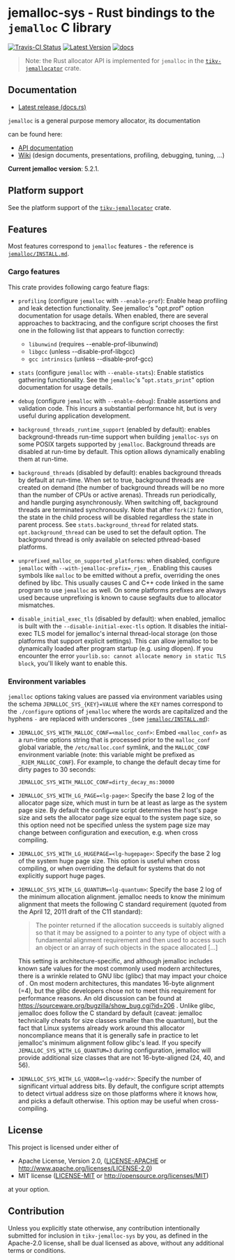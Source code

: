 # jemalloc-sys - Rust bindings to the `jemalloc` C library

[![Travis-CI Status]][travis] [![Latest Version]][crates.io] [![docs]][docs.rs]

> Note: the Rust allocator API is implemented for `jemalloc` in the
> [`tikv-jemallocator`](https://crates.io/crates/tikv-jemallocator) crate.

## Documentation

* [Latest release (docs.rs)][docs.rs]

`jemalloc` is a general purpose memory allocator, its documentation

 can be found here:

* [API documentation][jemalloc_docs]
* [Wiki][jemalloc_wiki] (design documents, presentations, profiling, debugging, tuning, ...)

[jemalloc_docs]: http://jemalloc.net/jemalloc.3.html
[jemalloc_wiki]: https://github.com/jemalloc/jemalloc/wiki

**Current jemalloc version**: 5.2.1.

## Platform support

See the platform support of the
[`tikv-jemallocator`](https://crates.io/crates/tikv-jemallocator) crate.

## Features

Most features correspond to `jemalloc` features - the reference is
[`jemalloc/INSTALL.md`][jemalloc_install].

### Cargo features

This crate provides following cargo feature flags:

* `profiling` (configure `jemalloc` with `--enable-prof`): Enable heap profiling
  and leak detection functionality. See jemalloc's "opt.prof" option
  documentation for usage details. When enabled, there are several approaches to
  backtracing, and the configure script chooses the first one in the following
  list that appears to function correctly:

  * `libunwind` (requires --enable-prof-libunwind)
  * `libgcc` (unless --disable-prof-libgcc)
  * `gcc intrinsics` (unless --disable-prof-gcc)

* `stats` (configure `jemalloc` with `--enable-stats`): Enable statistics
  gathering functionality. See the `jemalloc`'s "`opt.stats_print`" option
  documentation for usage details.
  
* `debug` (configure `jemalloc` with `--enable-debug`): Enable assertions and
  validation code. This incurs a substantial performance hit, but is very useful
  during application development.
  
* `background_threads_runtime_support` (enabled by default): enables
  background-threads run-time support when building `jemalloc-sys` on some POSIX
  targets supported by `jemalloc`. Background threads are disabled at run-time
  by default. This option allows dynamically enabling them at run-time.

* `background_threads` (disabled by default): enables background threads by
  default at run-time. When set to true, background threads are created on
  demand (the number of background threads will be no more than the number of
  CPUs or active arenas). Threads run periodically, and handle purging
  asynchronously. When switching off, background threads are terminated
  synchronously. Note that after `fork(2)` function, the state in the child
  process will be disabled regardless the state in parent process. See
  `stats.background_thread` for related stats. `opt.background_thread` can be
  used to set the default option. The background thread is only available on
  selected pthread-based platforms.

* `unprefixed_malloc_on_supported_platforms`: when disabled, configure
  `jemalloc` with `--with-jemalloc-prefix=_rjem_`. Enabling this causes symbols
  like `malloc` to be emitted without a prefix, overriding the ones defined by
  libc. This usually causes C and C++ code linked in the same program to use
  `jemalloc` as well. On some platforms prefixes are always used because
  unprefixing is known to cause segfaults due to allocator mismatches.
  
* `disable_initial_exec_tls` (disabled by default): when enabled, jemalloc is
  built with the `--disable-initial-exec-tls` option. It disables the 
  initial-exec TLS model for jemalloc's internal thread-local storage (on those 
  platforms that support explicit settings). This can allow jemalloc to be 
  dynamically loaded after program startup (e.g. using dlopen). If you encounter
  the error `yourlib.so: cannot allocate memory in static TLS block`, you'll 
  likely want to enable this.

### Environment variables

`jemalloc` options taking values are passed via environment variables using the
schema `JEMALLOC_SYS_{KEY}=VALUE` where the `KEY` names correspond to the
`./configure` options of `jemalloc` where the words are capitalized and the
hyphens `-` are replaced with underscores `_`(see
[`jemalloc/INSTALL.md`][jemalloc_install]):

* `JEMALLOC_SYS_WITH_MALLOC_CONF=<malloc_conf>`: Embed `<malloc_conf>` as a
  run-time options string that is processed prior to the `malloc_conf` global
  variable, the `/etc/malloc.conf` symlink, and the `MALLOC_CONF` environment
  variable (note: this variable might be prefixed as `_RJEM_MALLOC_CONF`). For
  example, to change the default decay time for dirty pages to 30 seconds:
  
  ```
  JEMALLOC_SYS_WITH_MALLOC_CONF=dirty_decay_ms:30000
  ```

* `JEMALLOC_SYS_WITH_LG_PAGE=<lg-page>`: Specify the base 2 log of the allocator
  page size, which must in turn be at least as large as the system page size. By
  default the configure script determines the host's page size and sets the
  allocator page size equal to the system page size, so this option need not be
  specified unless the system page size may change between configuration and
  execution, e.g. when cross compiling.
  
* `JEMALLOC_SYS_WITH_LG_HUGEPAGE=<lg-hugepage>`: Specify the base 2 log of the
  system huge page size. This option is useful when cross compiling, or when
  overriding the default for systems that do not explicitly support huge pages.
  
  
* `JEMALLOC_SYS_WITH_LG_QUANTUM=<lg-quantum>`: Specify the base 2 log of the
  minimum allocation alignment. jemalloc needs to know the minimum alignment
  that meets the following C standard requirement (quoted from the April 12,
  2011 draft of the C11 standard):
  
  > The pointer returned if the allocation succeeds is suitably aligned so that
  > it may be assigned to a pointer to any type of object with a fundamental
  > alignment requirement and then used to access such an object or an array of
  > such objects in the space allocated [...]

  This setting is architecture-specific, and although jemalloc includes known
  safe values for the most commonly used modern architectures, there is a
  wrinkle related to GNU libc (glibc) that may impact your choice of . On most
  modern architectures, this mandates 16-byte alignment (=4), but the glibc
  developers chose not to meet this requirement for performance reasons. An old
  discussion can be found at https://sourceware.org/bugzilla/show_bug.cgi?id=206
  . Unlike glibc, jemalloc does follow the C standard by default (caveat:
  jemalloc technically cheats for size classes smaller than the quantum), but
  the fact that Linux systems already work around this allocator noncompliance
  means that it is generally safe in practice to let jemalloc's minimum
  alignment follow glibc's lead. If you specify `JEMALLOC_SYS_WITH_LG_QUANTUM=3`
  during configuration, jemalloc will provide additional size classes that are
  not 16-byte-aligned (24, 40, and 56).

* `JEMALLOC_SYS_WITH_LG_VADDR=<lg-vaddr>`: Specify the number of significant
  virtual address bits. By default, the configure script attempts to detect
  virtual address size on those platforms where it knows how, and picks a
  default otherwise. This option may be useful when cross-compiling.

[jemalloc_install]: https://github.com/jemalloc/jemalloc/blob/dev/INSTALL.md#advanced-configuration

## License

This project is licensed under either of

 * Apache License, Version 2.0, ([LICENSE-APACHE](LICENSE-APACHE) or
   http://www.apache.org/licenses/LICENSE-2.0)
 * MIT license ([LICENSE-MIT](LICENSE-MIT) or
   http://opensource.org/licenses/MIT)

at your option.

## Contribution

Unless you explicitly state otherwise, any contribution intentionally submitted
for inclusion in `tikv-jemalloc-sys` by you, as defined in the Apache-2.0 license,
shall be dual licensed as above, without any additional terms or conditions.

[travis]: https://travis-ci.com/tikv/jemallocator
[Travis-CI Status]: https://travis-ci.com/tikv/jemallocator.svg?branch=master
[Latest Version]: https://img.shields.io/crates/v/tikv-jemallocator.svg
[crates.io]: https://crates.io/crates/tikv-jemallocator
[docs]: https://docs.rs/tikv-jemallocator/badge.svg
[docs.rs]: https://docs.rs/tikv-jemallocator/
